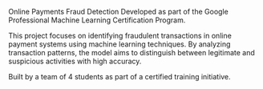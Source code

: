  Online Payments Fraud Detection
Developed as part of the Google Professional Machine Learning Certification Program.

This project focuses on identifying fraudulent transactions in online payment systems using machine learning techniques. By analyzing transaction patterns, the model aims to distinguish between legitimate and suspicious activities with high accuracy.

Built by a team of 4 students as part of a certified training initiative.

